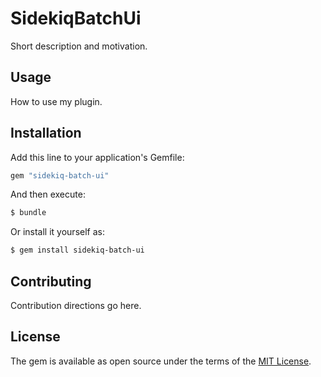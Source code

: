 # SidekiqBatchUi
Short description and motivation.

## Usage
How to use my plugin.

## Installation
Add this line to your application's Gemfile:

```ruby
gem "sidekiq-batch-ui"
```

And then execute:
```bash
$ bundle
```

Or install it yourself as:
```bash
$ gem install sidekiq-batch-ui
```

## Contributing
Contribution directions go here.

## License
The gem is available as open source under the terms of the [MIT License](https://opensource.org/licenses/MIT).
